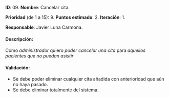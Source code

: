 **ID**: 09.
**Nombre**: Cancelar cita.

**Prioridad** (de 1 a 15): 9.
**Puntos estimado**: 2.
**Iteración**: 1.

**Responsable**: Javier Luna Carmona.

#### Descripción:

Como _administrador_ quiero _poder cancelar una cita_ para _aquellos pacientes que no puedan asistir_

#### Validación:

*   Se debe poder eliminar cualquier cita añadida con anterioridad que aún no haya pasado.
*   Se debe eliminar totalmente del sistema.